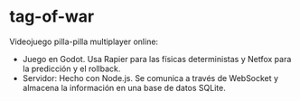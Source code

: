 # tag-of-war

Videojuego pilla-pilla multiplayer online:

* Juego en Godot. Usa Rapier para las físicas deterministas y Netfox para la predicción y el rollback.
* Servidor: Hecho con Node.js. Se comunica a través de WebSocket y almacena la información en una base de datos SQLite.
